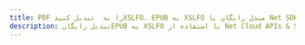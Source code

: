 ---title: PDF را به  تبدیل کنیدXSLFO، EPUB به XSLFO مبدل رایگان یا Net SDKdescription: تبدیل رایگانEPUB به XSLFO با استفاده از Net Cloud APIs & SDK همچنین اسناد PDF را در Cloud ایجاد، ویرایش و رندر کنید.---